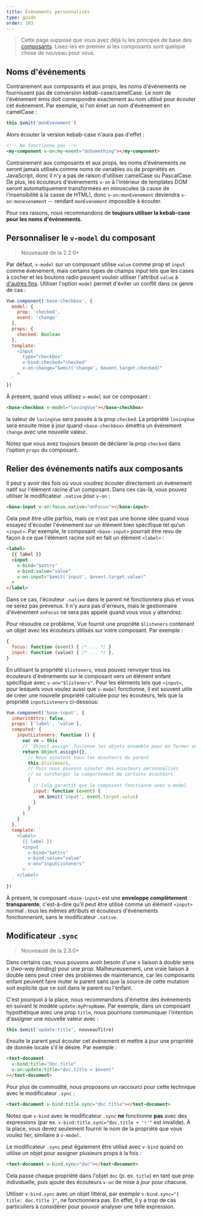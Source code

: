```yaml
---
title: Évènements personnalisés
type: guide
order: 103
---
```


> Cette page suppose que vous avez déjà lu les principes de base des [composants](components.html). Lisez-les en premier si les composants sont quelque chose de nouveau pour vous.

## Noms d'événements

Contrairement aux composants et aux props, les noms d'événements ne fournissent pas de conversion kebab-case/camelCase. Le nom de l'événement émis doit correspondre exactement au nom utilisé pour écouter cet événement. Par exemple, si l'on émet un nom d'événement en camelCase :

```js
this.$emit('monEvenement')
```

Alors écouter la version kebab-case n'aura pas d'effet :

```html
<!-- Ne fonctionne pas -->
<my-component v-on:my-event="doSomething"></my-component>
```

Contrairement aux composants et aux props, les noms d'événements ne seront jamais utilisés comme noms de variables ou de propriétés en JavaScript, donc il n'y a pas de raison d'utiliser camelCase ou PascalCase. De plus, les écouteurs d'événements  `v-on` à l'intérieur de templates DOM seront automatiquement transformées en minuscules (à cause de l'insensibilité à la casse de HTML), donc `v-on:monEvenement` deviendra `v-on:monevenement` -- rendant `monEvenement` impossible à écouter.

Pour ces raisons, nous recommandons de **toujours utiliser la kebab-case pour les noms d'événements**.

## Personnaliser le `v-model` du composant

> Nouveauté de la 2.2.0+

Par défaut, `v-model` sur un composant utilise `value` comme prop et `input` comme événement, mais certains types de champs input tels que les cases à cocher et les boutons radio peuvent vouloir utiliser l'attribut `value` à [d'autres fins](https://developer.mozilla.org/en-US/docs/Web/HTML/Element/input/checkbox#Value). Utiliser l'option `model` permet d'éviter un conflit dans ce genre de cas :

```js
Vue.component('base-checkbox', {
  model: {
    prop: 'checked',
    event: 'change'
  },
  props: {
    checked: Boolean
  },
  template: `
    <input
      type="checkbox"
      v-bind:checked="checked"
      v-on:change="$emit('change', $event.target.checked)"
    >
  `
})
```

À présent, quand vous utilisez `v-model` sur ce composant :

```html
<base-checkbox v-model="lovingVue"></base-checkbox>
```

la valeur de `lovingVue` sera passée à la prop `checked`. La propriété `lovingVue` sera ensuite mise à jour quand `<base-checkbox>` émettra un événement `change` avec une nouvelle valeur.

<p class="tip">Notez que vous avez toujours besoin de déclarer la prop <code>checked</code> dans l'option <code>props</code> du composant.</p>

## Relier des événements natifs aux composants

Il peut y avoir des fois où vous voudrez écouter directement un événement natif sur l'élément racine d'un composant. Dans ces cas-là, vous pouvez utiliser le modificateur `.native` pour `v-on` :

```html
<base-input v-on:focus.native="onFocus"></base-input>
```

Cela peut être utile parfois, mais ce n'est pas une bonne idée quand vous essayez d'écouter l'événement sur un élément bien spécifique tel qu'un `<input>`. Par exemple, le composant `<base-input>` pourrait être revu de façon à ce que l'élément racine soit en fait un élément `<label>` :

```html
<label>
  {{ label }}
  <input
    v-bind="$attrs"
    v-bind:value="value"
    v-on:input="$emit('input', $event.target.value)"
  >
</label>
```

Dans ce cas, l'écouteur `.native` dans le parent ne fonctionnera plus et vous ne serez pas prévenus. Il n'y aura pas d'erreurs, mais le gestionnaire d'événement `onFocus` ne sera pas appelé quand vous vous y attendrez.

Pour résoudre ce problème, Vue fournit une propriété `$listeners` contenant un objet avec les écouteurs utilisés sur votre composant. Par exemple :

```js
{
  focus: function (event) { /* ... */ }
  input: function (value) { /* ... */ },
}
```

En utilisant la propriété `$listeners`, vous pouvez renvoyer tous les écouteurs d'événements sur le composant vers un élément enfant spécifique avec `v-on="$listeners"`. Pour les éléments tels que `<input>`, pour lesquels vous voulez aussi que `v-model` fonctionne, il est souvent utile de créer une nouvelle propriété calculée pour les écouteurs, tels que la propriété `inputListeners` ci-dessous:

```js
Vue.component('base-input', {
  inheritAttrs: false,
  props: ['label', 'value'],
  computed: {
    inputListeners: function () {
      var vm = this
      // `Object.assign` fusionne les objets ensemble pour en former un nouveau
      return Object.assign({},
        // Nous ajoutons tous les écouteurs du parent
        this.$listeners,
        // Puis nous pouvons ajouter des écouteurs personnalisés
        // ou surcharger le comportement de certains écouteurs.
        {
          // Cela garantit que le composant fonctionne avec v-model
          input: function (event) {
            vm.$emit('input', event.target.value)
          }
        }
      )
    }
  },
  template: `
    <label>
      {{ label }}
      <input
        v-bind="$attrs"
        v-bind:value="value"
        v-on="inputListeners"
      >
    </label>
  `
})
```

À présent, le composant `<base-input>` est une **enveloppe complètement transparente**, c'est-à-dire qu'il peut être utilisé comme un élément `<input>` normal : tous les mêmes attributs et écouteurs d'événements fonctionneront, sans le modificateur `.native`.

## Modificateur `.sync`

> Nouveauté de la 2.3.0+

Dans certains cas, nous pouvons avoir besoin d'une « liaison à double sens » (*two-way binding*) pour une prop. Malheureusement, une vraie liaison à double sens peut créer des problèmes de maintenance, car les composants enfant peuvent faire muter le parent sans que la source de cette mutation soit explicite que ce soit dans le parent ou l'enfant.

C'est pourquoi à la place, nous recommandons d'émettre des événements en suivant le modèle `update:myPropName`. Par exemple, dans un composant hypothétique avec une prop `title`, nous pourrions communiquer l'intention d'assigner une nouvelle valeur avec :

```js
this.$emit('update:title', nouveauTitre)
```

Ensuite le parent peut écouter cet événement et mettre à jour une propriété de donnée locale s'il le désire. Par exemple :

```html
<text-document
  v-bind:title="doc.title"
  v-on:update:title="doc.title = $event"
></text-document>
```

Pour plus de commodité, nous proposons un raccourci pour cette technique avec le modificateur `.sync` :

```html
<text-document v-bind:title.sync="doc.title"></text-document>
```

<p class="tip">Notez que  <code>v-bind</code> avec le modificateur <code>.sync</code> <strong>ne</strong> fonctionne <strong>pas</strong> avec des expressions (par ex. <code>v-bind:title.sync="doc.title + '!'"</code> est invalide). À la place, vous devez seulement fournir le nom de la propriété que vous voulez lier, similaire à <code>v-model</code>.</p>

Le modificateur `.sync` peut également être utilisé avec `v-bind` quand on utilise un objet pour assigner plusieurs props à la fois :

```html
<text-document v-bind.sync="doc"></text-document>
```

Cela passe chaque propriété dans l'objet `doc` (p. ex. `title`) en tant que prop individuelle, puis ajoute des écouteurs `v-on` de mise à jour pour chacune.

<p class="tip">Utiliser <code>v-bind.sync</code> avec un objet littéral, par exemple <code>v-bind.sync="{ title: doc.title }"</code>, ne fonctionnera pas. En effet, il y a trop de cas particuliers à considérer pour pouvoir analyser une telle expression.</p>
